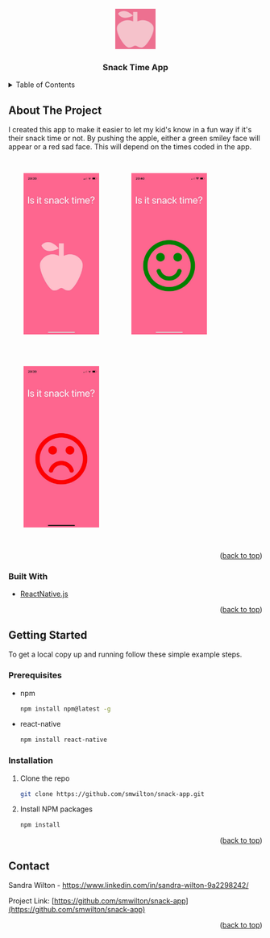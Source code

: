<div id="top"></div>


<br />
<div align="center">
  <a href="https://github.com/smwilton/snack-app">
    <img src="images/applelogo.jpg" alt="Logo" width="80" height="80">
  </a>

<h3 align="center">Snack Time App</h3>

  
</div>



<!-- TABLE OF CONTENTS -->
<details>
  <summary>Table of Contents</summary>
  <ol>
    <li>
      <a href="#about-the-project">About The Project</a>
      <ul>
        <li><a href="#built-with">Built With</a></li>
      </ul>
    </li>
    <li>
      <a href="#getting-started">Getting Started</a>
      <ul>
        <li><a href="#prerequisites">Prerequisites</a></li>
        <li><a href="#installation">Installation</a></li>
      </ul>
    </li>
    <li><a href="#contact">Contact</a></li>
  </ol>
</details>



<!-- ABOUT THE PROJECT -->
## About The Project

I created this app to make it easier to let my kid's know in a fun way if it's their snack time or not. By pushing the apple, either a green smiley face will appear or a red sad face. This will depend on the times coded in the app.

<img src="images/home_screen.jpg" alt="Logo" width="150" height="320" style="margin:30px">
<img src="images/snack_time.jpg" alt="Logo" width="150" height="320" style="margin:30px">
<img src="images/not_snack_time.jpg" alt="Logo" width="150" height="320" style="margin:30px">


<p align="right">(<a href="#top">back to top</a>)</p>



### Built With


* [ReactNative.js](https://reactnative.dev/)

<p align="right">(<a href="#top">back to top</a>)</p>



<!-- GETTING STARTED -->
## Getting Started

To get a local copy up and running follow these simple example steps.

### Prerequisites


* npm
  ```sh
  npm install npm@latest -g
  ```

* react-native
  ```sh
  npm install react-native
  ```

### Installation


1. Clone the repo
   ```sh
   git clone https://github.com/smwilton/snack-app.git
   ```
2. Install NPM packages
   ```sh
   npm install
   ```


<p align="right">(<a href="#top">back to top</a>)</p>












<!-- CONTACT -->
## Contact

Sandra Wilton - https://www.linkedin.com/in/sandra-wilton-9a2298242/

Project Link: [https://github.com/smwilton/snack-app](https://github.com/smwilton/snack-app)

<p align="right">(<a href="#top">back to top</a>)</p>






<!-- MARKDOWN LINKS & IMAGES -->
<!-- https://www.markdownguide.org/basic-syntax/#reference-style-links -->
[contributors-shield]: https://img.shields.io/github/contributors/github_username/repo_name.svg?style=for-the-badge
[contributors-url]: https://github.com/github_username/repo_name/graphs/contributors
[forks-shield]: https://img.shields.io/github/forks/github_username/repo_name.svg?style=for-the-badge
[forks-url]: https://github.com/github_username/repo_name/network/members
[stars-shield]: https://img.shields.io/github/stars/github_username/repo_name.svg?style=for-the-badge
[stars-url]: https://github.com/github_username/repo_name/stargazers
[issues-shield]: https://img.shields.io/github/issues/github_username/repo_name.svg?style=for-the-badge
[issues-url]: https://github.com/github_username/repo_name/issues
[license-shield]: https://img.shields.io/github/license/github_username/repo_name.svg?style=for-the-badge
[license-url]: https://github.com/github_username/repo_name/blob/master/LICENSE.txt
[linkedin-shield]: https://img.shields.io/badge/-LinkedIn-black.svg?style=for-the-badge&logo=linkedin&colorB=555
[linkedin-url]: https://linkedin.com/in/linkedin_username
[product-screenshot]: images/screenshot.png